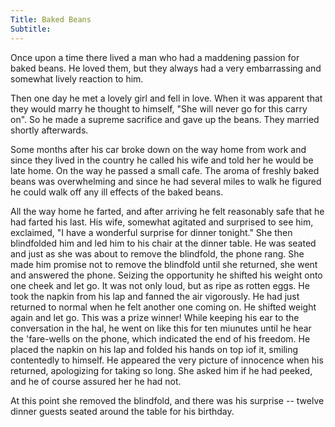 ```yaml
---
Title: Baked Beans
Subtitle:
---
```

Once upon a time there lived a man who had a maddening passion for baked beans.  He loved them, but they always had a very embarrassing and somewhat lively reaction to him.

Then one day he met a lovely girl and fell in love.  When it was apparent that they would marry he thought to himself, "She will never go for this carry on".  So he made a supreme sacrifice and gave up the beans.  They married shortly afterwards.

Some months after his car broke down on the way home from work and since they lived in the country he called his wife and told her he would be late home.  On the way he passed a small cafe.  The aroma of freshly baked beans was overwhelming and since he had several miles to walk he figured he could walk off any ill effects of the baked beans.

All the way home he farted, and after arriving he felt reasonably safe that he had farted his last.  His wife, somewhat agitated and surprised to see him, exclaimed, "I have a wonderful surprise for dinner tonight."  She then blindfolded him and led him to his chair at the dinner table.  He was seated and just as she was about to remove the blindfold, the phone rang.  She made him promise not to remove the blindfold until she returned, she went and answered the phone.  Seizing the opportunity he shifted his weight onto one cheek and let go.  It was not only loud, but as ripe as rotten eggs.  He took the napkin from his lap and fanned the air vigorously.  He had just returned to normal when he felt another one coming on.  He shifted weight again and let go.  This was a prize winner!  While keeping his ear to the conversation in the hal, he went on like this for ten miunutes until he hear the 'fare-wells on the phone, which indicated the end of his freedom.  He placed the napkin on his lap and folded his hands on top iof it, smiling contentedly to himself.  He appeared the very picture of innocence when his returned, apologizing for taking so long.  She asked him if he had peeked, and he of course assured her he had not.

At this point she removed the blindfold, and there was his surprise -- twelve dinner guests seated around the table for his birthday.